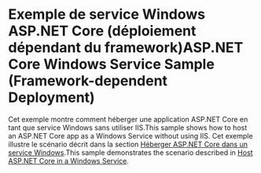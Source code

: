 # <a name="aspnet-core-windows-service-sample-framework-dependent-deployment"></a><span data-ttu-id="851be-101">Exemple de service Windows ASP.NET Core (déploiement dépendant du framework)</span><span class="sxs-lookup"><span data-stu-id="851be-101">ASP.NET Core Windows Service Sample (Framework-dependent Deployment)</span></span>

<span data-ttu-id="851be-102">Cet exemple montre comment héberger une application ASP.NET Core en tant que service Windows sans utiliser IIS.</span><span class="sxs-lookup"><span data-stu-id="851be-102">This sample shows how to host an ASP.NET Core app as a Windows Service without using IIS.</span></span> <span data-ttu-id="851be-103">Cet exemple illustre le scénario décrit dans la section [Héberger ASP.NET Core dans un service Windows](https://docs.microsoft.com/aspnet/core/host-and-deploy/windows-service).</span><span class="sxs-lookup"><span data-stu-id="851be-103">This sample demonstrates the scenario described in [Host ASP.NET Core in a Windows Service](https://docs.microsoft.com/aspnet/core/host-and-deploy/windows-service).</span></span>
